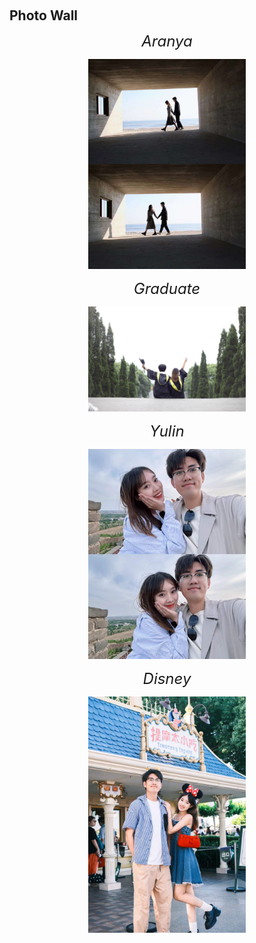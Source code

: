 <h1 id="life"></h1>

<h2 style="margin: 60px 0px 10px;">Photo Wall</h2>


*<font size=5><center> Aranya </center></font>*

<center>
    <img src="./assets/img/pics/photo_wall_2.jpeg" alt="Aranya" width="50%">
</center>

*<font size=5><center> Graduate </center></font>*

<center>
    <img src="./assets/img/pics/photo_wall_4.jpeg" alt="Graduate" width="50%">
</center>

*<font size=5><center> Yulin </center></font>*

<center>
    <img src="./assets/img/pics/Yulin03.jpeg" alt="Yulin" width="50%">
</center>

*<font size=5><center> Disney </center></font>*

<center>
    <img src="./assets/img/pics/Disney.jpeg" alt="Disney" width="50%">
</center>

<!-- 这是一个注释，不会在最终渲染中显示 *<font size=5><center> Defense </center></font>*

<center>
    <img src="./assets/img/pics/Defense.jpg" alt="Defense" width="50%">
</center>*/
 --> 